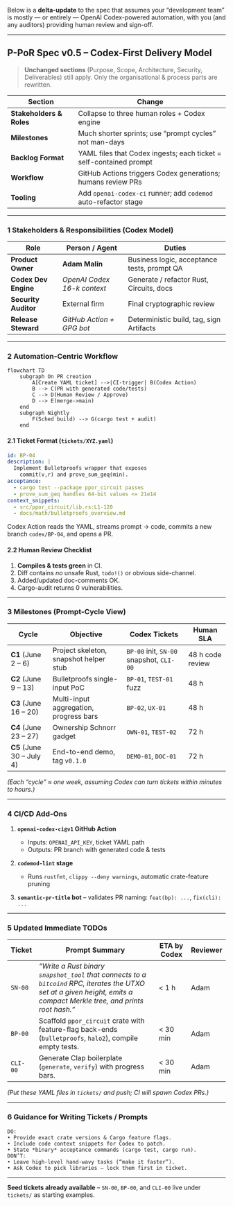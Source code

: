 Below is a **delta-update** to the spec that assumes your “development team” is mostly — or entirely — OpenAI Codex-powered automation, with you (and any auditors) providing human review and sign-off.

---

## **P-PoR Spec v0.5 – Codex-First Delivery Model**

> **Unchanged sections** (Purpose, Scope, Architecture, Security, Deliverables) still apply.
> Only the organisational & process parts are rewritten.

| Section                  | Change                                                             |
| ------------------------ | ------------------------------------------------------------------ |
| **Stakeholders & Roles** | Collapse to three human roles + Codex engine                       |
| **Milestones**           | Much shorter sprints; use “prompt cycles” not man-days             |
| **Backlog Format**       | YAML files that Codex ingests; each ticket = self-contained prompt |
| **Workflow**             | GitHub Actions triggers Codex generations; humans review PRs       |
| **Tooling**              | Add `openai-codex-ci` runner; add `codemod` auto-refactor stage    |

---

### 1  Stakeholders & Responsibilities (Codex Model)

| Role                 | Person / Agent              | Duties                                      |
| -------------------- | --------------------------- | ------------------------------------------- |
| **Product Owner**    | **Adam Malin**              | Business logic, acceptance tests, prompt QA |
| **Codex Dev Engine** | *OpenAI Codex 16-k context* | Generate / refactor Rust, Circuits, docs    |
| **Security Auditor** | External firm               | Final cryptographic review                  |
| **Release Steward**  | *GitHub Action + GPG bot*   | Deterministic build, tag, sign Artifacts    |

---

### 2  Automation-Centric Workflow

```mermaid
flowchart TD
    subgraph On PR creation
        A[Create YAML ticket] -->|CI-trigger| B(Codex Action)
        B --> C(PR with generated code/tests)
        C --> D(Human Review / Approve)
        D --> E(merge->main)
    end
    subgraph Nightly
        F(Sched build) --> G(cargo test + audit)
    end
```

#### 2.1  Ticket Format (`tickets/XYZ.yaml`)

```yaml
id: BP-04
description: |
  Implement Bulletproofs wrapper that exposes
    commit(v,r) and prove_sum_geq(min).
acceptance:
  - cargo test --package ppor_circuit passes
  - prove_sum_geq handles 64-bit values <= 21e14
context_snippets:
  - src/ppor_circuit/lib.rs:L1-120
  - docs/math/bulletproofs_overview.md
```

Codex Action reads the YAML, streams prompt → code, commits a new branch `codex/BP-04`, and opens a PR.

#### 2.2  Human Review Checklist

1. **Compiles & tests green** in CI.
2. Diff contains *no* unsafe Rust, `todo!()` or obvious side-channel.
3. Added/updated doc-comments OK.
4. Cargo-audit returns 0 vulnerabilities.

---

### 3  Milestones (Prompt-Cycle View)

| Cycle                      | Objective                              | Codex Tickets                            | Human SLA        |
| -------------------------- | -------------------------------------- | ---------------------------------------- | ---------------- |
| **C1**  (June 2 – 6)       | Project skeleton, snapshot helper stub | `BP-00` init, `SN-00` snapshot, `CLI-00` | 48 h code review |
| **C2**  (June 9 – 13)      | Bulletproofs single-input PoC          | `BP-01`, `TEST-01` fuzz                  | 48 h             |
| **C3**  (June 16 – 20)     | Multi-input aggregation, progress bars | `BP-02`, `UX-01`                         | 48 h             |
| **C4**  (June 23 – 27)     | Ownership Schnorr gadget               | `OWN-01`, `TEST-02`                      | 72 h             |
| **C5**  (June 30 – July 4) | End-to-end demo, tag `v0.1.0`          | `DEMO-01`, `DOC-01`                      | 72 h             |

*(Each “cycle” ≈ one week, assuming Codex can turn tickets within minutes to hours.)*

---

### 4  CI/CD Add-Ons

1. **`openai-codex-ci@v1` GitHub Action**

   * Inputs: `OPENAI_API_KEY`, ticket YAML path
   * Outputs: PR branch with generated code & tests
2. **`codemod-lint` stage**

   * Runs `rustfmt`, `clippy --deny warnings`, automatic crate-feature pruning
3. **`semantic-pr-title` bot** – validates PR naming: `feat(bp): ...`, `fix(cli): ...`

---

### 5  Updated Immediate TODOs

| Ticket   | Prompt Summary                                                                                                                                                         | ETA by Codex | Reviewer |
| -------- | ---------------------------------------------------------------------------------------------------------------------------------------------------------------------- | ------------ | -------- |
| `SN-00`  | *“Write a Rust binary `snapshot_tool` that connects to a `bitcoind` RPC, iterates the UTXO set at a given height, emits a compact Merkle tree, and prints root hash.”* | < 1 h        | Adam     |
| `BP-00`  | Scaffold `ppor_circuit` crate with feature-flag back-ends (`bulletproofs`, `halo2`), compile empty tests.                                                              | < 30 min     | Adam     |
| `CLI-00` | Generate Clap boilerplate (`generate`, `verify`) with progress bars.                                                                                                   | < 30 min     | Adam     |

*(Put these YAML files in `tickets/` and push; CI will spawn Codex PRs.)*

---

### 6  Guidance for Writing Tickets / Prompts

```
DO:
• Provide exact crate versions & Cargo feature flags.
• Include code context snippets for Codex to patch.
• State *binary* acceptance commands (cargo test, cargo run).
DON’T:
• Leave high-level hand-wavy tasks (“make it faster”).
• Ask Codex to pick libraries — lock them first in ticket.
```

---

**Seed tickets already available** – `SN-00`, `BP-00`, and `CLI-00` live under `tickets/` as starting examples.
